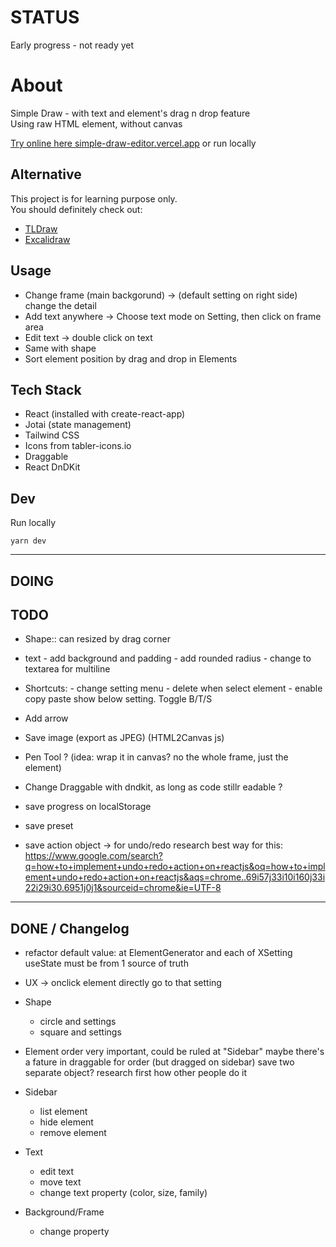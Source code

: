 # STATUS

Early progress - not ready yet

# About

Simple Draw - with text and element's drag n drop feature  
Using raw HTML element, without canvas

[Try online here simple-draw-editor.vercel.app](https://simple-draw-editor.vercel.app/) or run locally

## Alternative

This project is for learning purpose only.  
You should definitely check out:

-   [TLDraw](https://beta.tldraw.com/)
-   [Excalidraw](https://excalidraw.com/)

## Usage

-   Change frame (main backgorund) -> (default setting on right side) change the detail
-   Add text anywhere -> Choose text mode on Setting, then click on frame area
-   Edit text -> double click on text
-   Same with shape
-   Sort element position by drag and drop in Elements

## Tech Stack

-   React (installed with create-react-app)
-   Jotai (state management)
-   Tailwind CSS
-   Icons from tabler-icons.io
-   Draggable
-   React DnDKit

## Dev

Run locally

```
yarn dev
```

---

## DOING

## TODO

-   Shape:: can resized by drag corner
-   text - add background and padding - add rounded radius - change to textarea for multiline
-   Shortcuts: - change setting menu - delete when select element - enable copy paste
    show below setting. Toggle B/T/S
-   Add arrow
-   Save image (export as JPEG) (HTML2Canvas js)
-   Pen Tool ? (idea: wrap it in canvas? no the whole frame, just the element)
-   Change Draggable with dndkit, as long as code stillr eadable ?

-   save progress on localStorage
-   save preset
-   save action object -> for undo/redo
    research best way for this: https://www.google.com/search?q=how+to+implement+undo+redo+action+on+reactjs&oq=how+to+implement+undo+redo+action+on+reactjs&aqs=chrome..69i57j33i10i160j33i22i29i30.6951j0j1&sourceid=chrome&ie=UTF-8

---

## DONE / Changelog

-   refactor default value: at ElementGenerator and each of XSetting useState
    must be from 1 source of truth
-   UX -> onclick element directly go to that setting

-   Shape

    -   circle and settings
    -   square and settings

-   Element order
    very important, could be ruled at "Sidebar"
    maybe there's a fature in draggable for order (but dragged on sidebar)
    save two separate object?
    research first how other people do it

-   Sidebar

    -   list element
    -   hide element
    -   remove element

-   Text

    -   edit text
    -   move text
    -   change text property (color, size, family)

-   Background/Frame
    -   change property
